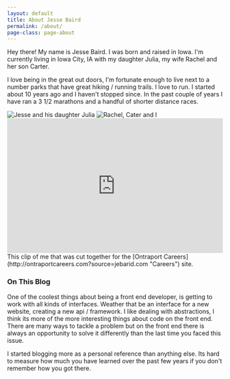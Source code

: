 ```yaml
---
layout: default
title: About Jesse Baird 
permalink: /about/
page-class: page-about
---
```


Hey there! My name is Jesse Baird. I was born and raised in Iowa. I'm currently living in Iowa City, IA with my daughter Julia, my wife Rachel and her son Carter. 

I love being in the great out doors, I'm fortunate enough to live next to a number parks that have great hiking / running trails. I love to run. I started about 10 years ago and I haven't stopped since. In the past couple of years I have ran a 3 1/2 marathons and a handful of shorter distance races.

<img alt="Jesse and his daughter Julia" src="/media/jesse-and-julia.jpg">


<img alt="Rachel, Cater and I" src="/media/jesse-rachel-carter.jpg">



<iframe width="100%" height="315" src="http://www.youtube.com/embed/d_XgTTgzOHg" frameborder="0" allowfullscreen></iframe>
This clip of me that was cut together for the [Ontraport Careers](http://ontraportcareers.com?source=jebarid.com "Careers") site.





### On This Blog

One of the coolest things about being a front end developer, is getting to work with all kinds of interfaces. Weather that be an interface for a new website, creating a new api / framework. I like dealing with abstractions, I think its more of the more interesting things about code on the front end. There are many ways to tackle a problem but on the front end there is always an opportunity to solve it differently than the last time you faced this issue.

I started blogging more as a personal reference than anything else. Its hard to measure how much you have learned over the past few years if you don't remember how you got there.
